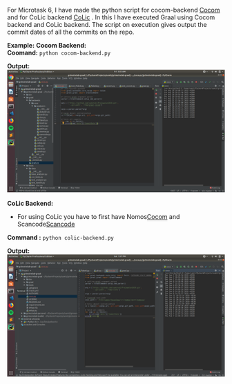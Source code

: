 
For Microtask 6, I have made the python script for cocom-backend [Cocom](cocom-backend.py) and for CoLic backend [CoLic](colic-backend.py) . In this I have executed Graal using Cocom backend and CoLic backend. The script on execution gives output the commit dates of all the commits on the repo.

**Example:** 
**Cocom Backend:**<br />
**Coomand:** ```python cocom-backend.py```

**Output:** <br />
![output6](img1.png)<br />

**CoLic Backend:** <br />

* For using CoLic you have to first have Nomos[Cocom](https://github.com/chaoss/grimoirelab-graal) and Scancode[Scancode](https://github.com/chaoss/grimoirelab-graal)

**Command :** ```python colic-backend.py```

  

**Output:** <br />
![output6](img2.png)